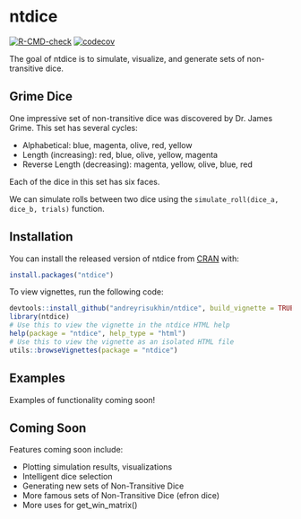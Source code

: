 
# ntdice

<!-- badges: start -->
[![R-CMD-check](https://github.com/andreyrisukhin/ntdice/workflows/R-CMD-check/badge.svg)](https://github.com/andreyrisukhin/ntdice/actions)
[![codecov](https://codecov.io/gh/andreyrisukhin/ntdice/branch/master/graph/badge.svg?token=A8SJV4ZEJW)](https://codecov.io/gh/andreyrisukhin/ntdice)
<!-- badges: end -->

The goal of ntdice is to simulate, visualize, and generate sets of non-transitive dice. 

## Grime Dice

One impressive set of non-transitive dice was discovered by Dr. James Grime. This set has several cycles:
- Alphabetical: blue, magenta, olive, red, yellow
- Length (increasing): red, blue, olive, yellow, magenta
- Reverse Length (decreasing): magenta, yellow, olive, blue, red

Each of the dice in this set has six faces.

We can simulate rolls between two dice using the `simulate_roll(dice_a, dice_b, trials)` function.

## Installation

You can install the released version of ntdice from [CRAN](https://CRAN.R-project.org) with:

``` r
install.packages("ntdice")
```
To view vignettes, run the following code:

``` r
devtools::install_github("andreyrisukhin/ntdice", build_vignette = TRUE, build_opts = c())
library(ntdice)
# Use this to view the vignette in the ntdice HTML help
help(package = "ntdice", help_type = "html")
# Use this to view the vignette as an isolated HTML file
utils::browseVignettes(package = "ntdice")
```

## Examples

Examples of functionality coming soon!

## Coming Soon
Features coming soon include:
- Plotting simulation results, visualizations
- Intelligent dice selection
- Generating new sets of Non-Transitive Dice
- More famous sets of Non-Transitive Dice (efron dice)
- More uses for get_win_matrix()



